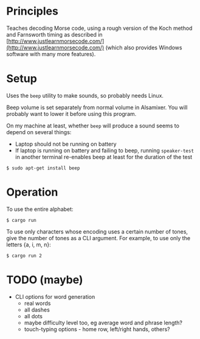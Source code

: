 # Principles

Teaches decoding Morse code, using a rough version of the Koch method and Farnsworth timing as described in [http://www.justlearnmorsecode.com/](http://www.justlearnmorsecode.com/) (which also provides Windows software with many more features).

# Setup

Uses the `beep` utility to make sounds, so probably needs Linux.

Beep volume is set separately from normal volume in Alsamixer. You will probably want to lower it before using this program.

On my machine at least, whether `beep` will produce a sound seems to depend on several things:
* Laptop should not be running on battery
* If laptop is running on battery and failing to beep, running `speaker-test` in another terminal re-enables beep at least for the duration of the test

```
$ sudo apt-get install beep
```

# Operation

To use the entire alphabet:

```
$ cargo run
```

To use only characters whose encoding uses a certain number of tones, give the number of tones as a CLI argument. For example, to use only the letters {a, i, m, n}:

```
$ cargo run 2
```

# TODO (maybe)

* CLI options for word generation
  * real words
  * all dashes
  * all dots
  * maybe difficulty level too, eg average word and phrase length?
  * touch-typing options - home row, left/right hands, others?
